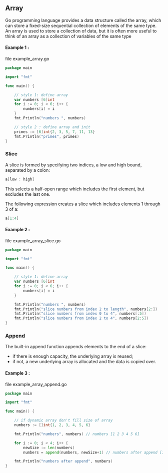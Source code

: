 ## Array

Go programming language provides a data structure called the array, which can store a fixed-size sequential collection of elements of the same type. An array is used to store a collection of data, but it is often more useful to think of an array as a collection of variables of the same type

#### Example 1 :

file example_array.go

```go
package main

import "fmt"

func main() {

	// style 1: define array
	var numbers [6]int
	for i := 0; i < 6; i++ {
		numbers[i] = i
	}
	fmt.Println("numbers ", numbers)

	// style 2 : define array and init
	primes := [6]int{2, 3, 5, 7, 11, 13}
	fmt.Println("primes", primes)
}
```

### Slice

A slice is formed by specifying two indices, a low and high bound, separated by a colon:

```go
a[low : high]
```

This selects a half-open range which includes the first element, but excludes the last one.

The following expression creates a slice which includes elements 1 through 3 of a:

```go
a[1:4]
```

#### Example 2 :

file example_array_slice.go

```go
package main

import "fmt"

func main() {

	// style 1: define array
	var numbers [6]int
	for i := 0; i < 6; i++ {
		numbers[i] = i
	}

	fmt.Println("numbers ", numbers)
	fmt.Println("slice numbers from index 2 to length", numbers[2:])
	fmt.Println("slice numbers from index 0 to 4", numbers[:5])
	fmt.Println("slice numbers from index 2 to 4", numbers[2:5])
}
```

### Append

The built-in append function appends elements to the end of a slice:

- if there is enough capacity, the underlying array is reused;
- if not, a new underlying array is allocated and the data is copied over.

#### Example 3 :

file example_array_append.go

```go
package main

import "fmt"

func main() {

	// if dynamic array don't fill size of array
	numbers := []int{1, 2, 3, 4, 5, 6}

	fmt.Println("numbers", numbers) // numbers [1 2 3 4 5 6]

	for i := 0; i < 4; i++ {
		newSize := len(numbers)
		numbers = append(numbers, newSize+1) // numbers after append [1 2 3 4 5 6 7 8 9 10]

	fmt.Println("numbers after append", numbers)
}
```
